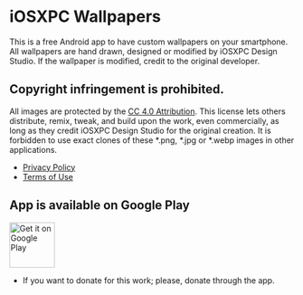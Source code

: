 # iOSXPC Wallpapers
This is a free Android app to have custom wallpapers on your smartphone.
All wallpapers are hand drawn, designed or modified by iOSXPC Design Studio.
If the wallpaper is modified, credit to the original developer.

## Copyright infringement is prohibited.
All images are protected by the [CC 4.0 Attribution](https://creativecommons.org/licenses/by/4.0/legalcode#s2b/).
This license lets others distribute, remix, tweak, and build upon the work, even commercially, as long as they credit iOSXPC Design Studio for the original creation.
It is forbidden to use exact clones of these *.png, *.jpg or *.webp images in other applications.

* [Privacy Policy](https://iOSXPC.github.io/wallpaper_app/legal/privacy/)
* [Terms of Use](https://iOSXPC.github.io/wallpaper_app/legal/terms/)

## App is available on Google Play
<a href="https://play.google.com/store/apps/details?id=com.iosxpc.wallpapers">
<img height="80" alt="Get it on Google Play" src="https://iosxpc.github.io/wallpaper_app/playstore.png">
</a>

* If you want to donate for this work; please, donate through the app.
